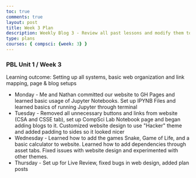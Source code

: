 ```yaml
---
toc: true
comments: true
layout: post
title: Week 3 Plan
description: Weekly Blog 3 - Review all past lessons and modify them to complete "Hacks", learn Linux & Python Interaction
type: plans
courses: { compsci: {week: 3} }
---
```


<link rel = "stylesheet" href="index.css">


### PBL Unit 1 / Week 3
Learning outcome: Setting up all systems, basic web organization and link mapping, page & blog setups
- Monday - Me and Nathan committed our website to GH Pages and learned basic usage of Jupyter Notebooks. Set up IPYNB Files and learned basics of running Jupyter through terminal
- Tuesday - Removed all unnecessary buttons and links from website (CSA and CSSE tab), set up CompSci Lab Notebook page and began adding blogs to it. Customized website design to use "Hacker" theme and added padding to sides so it looked nicer
- Wednesday - Learned how to add the games Snake, Game of Life, and a basic calculator to website. Learned how to add dependencies through asset tabs. Fixed issues with website design and experimented with other themes.
- Thursday - Set up for Live Review, fixed bugs in web design, added plan posts